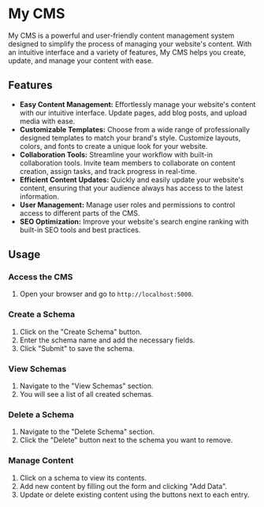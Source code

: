 # My CMS

My CMS is a powerful and user-friendly content management system designed to simplify the process of managing your website's content. With an intuitive interface and a variety of features, My CMS helps you create, update, and manage your content with ease.

## Features

- **Easy Content Management:** Effortlessly manage your website's content with our intuitive interface. Update pages, add blog posts, and upload media with ease.
- **Customizable Templates:** Choose from a wide range of professionally designed templates to match your brand's style. Customize layouts, colors, and fonts to create a unique look for your website.
- **Collaboration Tools:** Streamline your workflow with built-in collaboration tools. Invite team members to collaborate on content creation, assign tasks, and track progress in real-time.
- **Efficient Content Updates:** Quickly and easily update your website's content, ensuring that your audience always has access to the latest information.
- **User Management:** Manage user roles and permissions to control access to different parts of the CMS.
- **SEO Optimization:** Improve your website's search engine ranking with built-in SEO tools and best practices.

## Usage

### Access the CMS

1. Open your browser and go to `http://localhost:5000`.

### Create a Schema

1. Click on the "Create Schema" button.
2. Enter the schema name and add the necessary fields.
3. Click "Submit" to save the schema.

### View Schemas

1. Navigate to the "View Schemas" section.
2. You will see a list of all created schemas.

### Delete a Schema

1. Navigate to the "Delete Schema" section.
2. Click the "Delete" button next to the schema you want to remove.

### Manage Content

1. Click on a schema to view its contents.
2. Add new content by filling out the form and clicking "Add Data".
3. Update or delete existing content using the buttons next to each entry.
